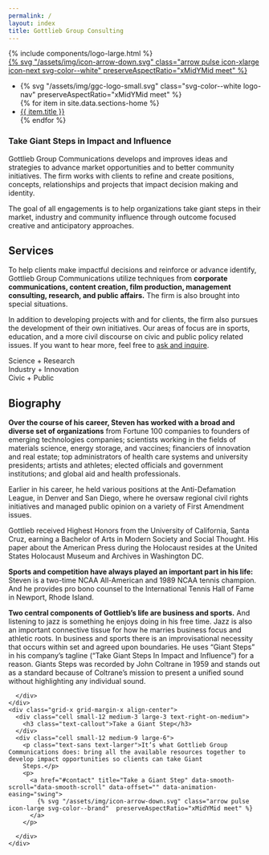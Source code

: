 ```yaml
---
permalink: /
layout: index
title: Gottlieb Group Consulting
---
```

<section class="container-brand container-vignette fixed">
<a id="top"></a>
  <div class="grid-container">
    <div class="grid-x grid-margin-x align-middle section-h-half">
      <div class="cell small-12 text-center">
      	{% include components/logo-large.html %}
        <div class="div text-center"><a href="#intro" title="Take a Giant Step" data-smooth-scroll="data-smooth-scroll" data-offset="-40" data-animation-easing="swing">
        	{% svg "/assets/img/icon-arrow-down.svg" class="arrow pulse icon-xlarge icon-next svg-color--white"  preserveAspectRatio="xMidYMid meet" %}
        </a></div>
      </div>
    </div>
  </div>
</section>
<nav class="section-nav show-for-medium" data-sticky-container="data-sticky-container">
  <ul class="menu container-brand drop align-center" data-sticky="data-sticky" data-options="marginTop:0;" data-top-anchor="intro">
    <li>
      {% svg "/assets/img/ggc-logo-small.svg" class="svg-color--white logo-nav"  preserveAspectRatio="xMidYMid meet" %}
    </li>
  	{% for item in site.data.sections-home %}
      <li data-smooth-scroll="data-smooth-scroll" data-offset="20" data-animation-easing="swing"><a class="nav-item" href="#{{ item.slug }}" title="{{ item.title }}">{{ item.title }}</a></li>
    {% endfor %}
  </ul>
</nav>
<div class="container-white">
<section class="section-pad" id="intro">
  <div class="grid-container">
    <div class="grid-x grid-margin-x align-center">
      <div class="cell small-12 medium-3 large-3 text-right-on-medium">
        <h3 class="headline-2 text-light">Take <span class="text-bold">Giant Steps</span> in Impact and Influence</h3>
      </div>
      <div class="cell small-12 medium-9 large-6">
        <p>Gottlieb Group Communications develops and improves ideas and strategies to advance market opportunities and to better community initiatives. The firm works with clients to refine and create positions, concepts, relationships and projects that impact decision making and identity.</p>
        <p>The goal of all engagements is to help organizations take giant steps in their market, industry and community influence through outcome focused creative and anticipatory approaches.</p>
      </div>
    </div>
  </div>
</section>
<section class="section-pad" id="services">
  <div class="grid-container">
    <div class="grid-x grid-margin-x align-center">
      <div class="cell small-12 medium-3 large-3 text-right-on-medium">
        <h2 class="headline-4">Services</h2>
      </div>
      <div class="cell small-12 medium-9 large-6">
        <p>To help clients make impactful decisions and reinforce or advance identify, Gottlieb Group Communications utilize techniques from <strong>corporate communications, content creation, film production, management consulting, research, and public affairs.</strong> The firm is also brought into special situations.</p>
        <p class="text-callout-emphasis">In addition to developing projects with and for clients, the firm also pursues the development of their own initiatives. Our areas of focus are in sports, education, and a more civil discourse on civic and public policy related issues. If you want to hear more, feel free to <a href="#contact" title="Connect with Gottlieb Group">ask and inquire</a>.</p>
      </div>
    </div>
  </div>
  <aside class="section-pad--sm">
    <div class="grid-container">
      <div class="grid-x grid-margin-x align-center">
        <div class="cell small-12 text-center">
          <div class="text-callout">Science + Research</div>
          <div class="text-callout">Industry + Innovation</div>
          <div class="text-callout">Civic + Public</div>
        </div>  
      </div>
    </div>
  </aside>
</section>
<section class="section-pad" id="bio">
  <div class="grid-container">
    <div class="grid-x grid-margin-x align-center">
      <div class="cell small-12 medium-3 large-3 text-right-on-medium">
        <h2 class="headline-4">Biography</h2>
      </div>
      <div class="cell small-12 medium-9 large-6">
        <p><strong>Over the course of his career, Steven has worked with a broad and diverse set of organizations</strong> from Fortune 100 companies to founders of emerging technologies companies; scientists working in the fields of materials science, energy storage, and vaccines; financiers of innovation and real estate; top administrators of health care systems and university presidents; artists and athletes; elected officials and government institutions; and global aid and health professionals.</p>
        <p>Earlier in his career, he held various positions at the Anti-Defamation League, in Denver and San Diego, where he oversaw regional civil rights initiatives and managed public opinion on a variety of First Amendment issues.</p>
        <p>Gottlieb received Highest Honors from the University of California, Santa Cruz,  earning a Bachelor of Arts in Modern Society and Social Thought. His paper about the American Press during the Holocaust resides at the United States Holocaust Museum and Archives in Washington DC. </p>
        <p><strong>Sports and competition have always played an important part in his life:</strong> Steven is a two-time NCAA All-American and 1989 NCAA tennis champion. And he provides pro bono counsel to the International Tennis Hall of Fame in Newport, Rhode Island.</p>
        <p><strong>Two central components of Gottlieb’s life are business and sports.</strong> And listening to jazz is something he enjoys doing in his free time. Jazz is also an important connective tissue for how he marries business focus and athletic roots. In business and sports there is an improvisational necessity that occurs within set and agreed upon boundaries. He uses “Giant Steps” in his company’s tagline (“Take Giant Steps In Impact and Influence”) for a reason. Giants Steps was recorded by John Coltrane in 1959 and stands out as a standard because of Coltrane’s mission to present a unified sound without highlighting any individual sound.</p>

      </div>
    </div>
    <div class="grid-x grid-margin-x align-center">
      <div class="cell small-12 medium-3 large-3 text-right-on-medium">
        <h3 class="text-callout">Take a Giant Step</h3>
      </div>
      <div class="cell small-12 medium-9 large-6">
        <p class="text-sans text-larger">It’s what Gottlieb Group Communications does: bring all the available resources together to develop impact opportunities so clients can take Giant
        Steps.</p>
        <p>
          <a href="#contact" title="Take a Giant Step" data-smooth-scroll="data-smooth-scroll" data-offset="" data-animation-easing="swing">
            {% svg "/assets/img/icon-arrow-down.svg" class="arrow pulse icon-large svg-color--brand"  preserveAspectRatio="xMidYMid meet" %}
          </a>
        </p>

      </div>
    </div>
  </div>
</section>

